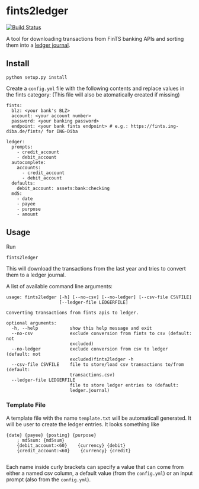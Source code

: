 # fints2ledger
[![Build Status](https://travis-ci.org/MoritzR/fints2ledger.svg?branch=master)](https://travis-ci.org/MoritzR/fints2ledger)

A tool for downloading transactions from FinTS banking APIs and sorting them into a [ledger journal](http://hledger.org/).

## Install

```
python setup.py install
```

Create a `config.yml` file with the following contents and replace values in the fints category:
(This file will also be atomatically created if missing)
```
fints:
  blz: <your bank's BLZ>
  account: <your account number>
  password: <your banking password>
  endpoint: <your bank fints endpoint> # e.g.: https://fints.ing-diba.de/fints/ for ING-Diba

ledger:
  prompts: 
    - credit_account
    - debit_account
  autocomplete:
    accounts:
      - credit_account
      - debit_account
  defaults:
    debit_account: assets:bank:checking
  md5:
    - date
    - payee
    - purpose
    - amount
```

## Usage
Run 
```
fints2ledger
```
This will download the transactions from the last year and tries to convert them to a ledger journal.

A list of available command line arguments:
```
usage: fints2ledger [-h] [--no-csv] [--no-ledger] [--csv-file CSVFILE]
                    [--ledger-file LEDGERFILE]

Converting transactions from fints apis to ledger.

optional arguments:
  -h, --help            show this help message and exit
  --no-csv              exclude conversion from fints to csv (default: not
                        excluded)
  --no-ledger           exclude conversion from csv to ledger (default: not
                        excluded)fints2ledger -h
  --csv-file CSVFILE    file to store/load csv transactions to/from (default:
                        transactions.csv)
  --ledger-file LEDGERFILE
                        file to store ledger entries to (default:
                        ledger.journal)
```

### Template File
A template file with the name `template.txt` will be automaticall generated. It will be user to create the ledger entries.
It looks something like
```
{date} {payee} {posting} {purpose}
    ; md5sum: {md5sum}
    {debit_account:<60}    {currency} {debit}
    {credit_account:<60}    {currency} {credit}
    
```
Each name inside curly brackets can specify a value that can come from either a named csv column, a default value (from the `config.yml`) or an input prompt (also from the `config.yml`).
